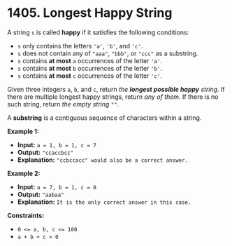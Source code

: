 # 1405. Longest Happy String

A string `s` is called **happy** if it satisfies the following conditions:

*   `s` only contains the letters `'a'`, `'b'`, and `'c'`.
*   `s` does not contain any of `"aaa"`, `"bbb"`, or `"ccc"` as a substring.
*   `s` contains **at most** `a` occurrences of the letter `'a'`.
*   `s` contains **at most** `b` occurrences of the letter `'b'`.
*   `s` contains **at most** `c` occurrences of the letter `'c'`.

Given three integers `a`, `b`, and `c`, return _the **longest possible happy** string_. If there are multiple longest happy strings, return _any of them_. If there is no such string, return _the empty string_ `""`.

A **substring** is a contiguous sequence of characters within a string.

**Example 1:**

* **Input:** `a = 1, b = 1, c = 7`
* **Output:** `"ccaccbcc"`
* **Explanation:** `"ccbccacc" would also be a correct answer.`

**Example 2:**

* **Input:** `a = 7, b = 1, c = 0`
* **Output:** `"aabaa"`
* **Explanation:** `It is the only correct answer in this case.`

**Constraints:**

*   `0 <= a, b, c <= 100`
*   `a + b + c > 0`
